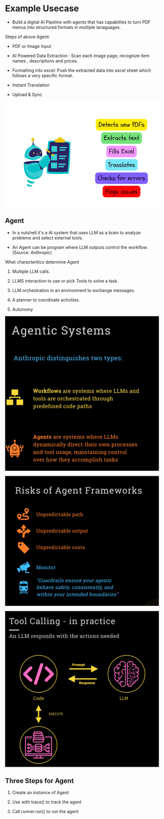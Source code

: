 
# Example Usecase 

- Build a digital AI Pipeline with agents that has capabilites to turn PDF menus into structured formats in multiple lanaguages.

Steps of above Agent: 

- PDF or Image Input 

- AI Powered Data Extraction : Scan each image page, recognize item names , descriptions and prices. 

- Formatting into excel: Push the extracted data into excel sheet which follows a very specific format.

- Instant Translation 

- Upload & Sync 


![Agents Flfow](images/agents.png)

## Agent

- In a nutshell it's a AI system that uses LLM as a brain to analyze problems and select external tools. 

- An Agent can be program where LLM outputs control the workflow. (Source: Anthropic)

What characteritics determine Agent 

1) Multiple LLM calls. 

2) LLMS interaction to use or pick Tools to solve a task. 

3) LLM orchestration in an environment to exchange messages. 

4) A planner to coordinate activities. 

5) Autonomy 



![Angents Flfow](images/AgenticSystems.png)

![RisksofAgentFrameworks.png](images/RisksofAgentFrameworks.png)

![Tools](./images/Tools.png)


## Three Steps for Agent

1. Create an instance of Agent

2. Use with trace() to track the agent 

3. Call runner.run() to run the agent